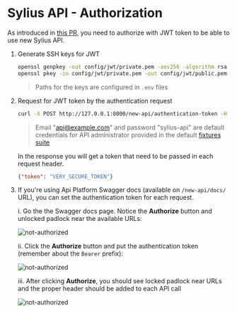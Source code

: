 # Sylius API - Authorization

As introduced in [this PR](https://github.com/Sylius/Sylius/pull/11174), you need to authorize with JWT token to be able
to use new Sylius API.

1. Generate SSH keys for JWT

   ```bash
   openssl genpkey -out config/jwt/private.pem -aes256 -algorithm rsa -pkeyopt rsa_keygen_bits:4096
   openssl pkey -in config/jwt/private.pem -out config/jwt/public.pem -pubout
   ```

   > Paths for the keys are configured in `.env` files

2. Request for JWT token by the authentication request

   ```bash
   curl -X POST http://127.0.0.1:8000/new-api/authentication-token -H "Content-Type: application/json" -H "Accept: application/json" -d '{"email": "api@example.com", "password": "sylius-api"}'
   ```
   
   > Email "api@example.com" and password "sylius-api" are default credentials for API administrator provided in the default
     [fixtures suite](https://github.com/Sylius/Sylius/blob/0e4ed2e34e7f255aacef02a43cc2e7bf006d03fd/src/Sylius/Bundle/CoreBundle/Resources/config/app/fixtures/shop_configuration.yaml#L158)

   In the response you will get a token that need to be passed in each request header.
   
   ```json
   {"token": "VERY_SECURE_TOKEN"}
   ```
   
3. If you're using Api Platform Swagger docs (available on `/new-api/docs/` URL), you can set the authentication token
for each request.

    i. Go the the Swagger docs page. Notice the **Authorize** button and unlocked padlock near the available URLs:
    
    ![not-authorized](https://raw.githubusercontent.com/Zales0123/Sylius/api-authorization-docs/src/Sylius/Bundle/ApiBundle/docs/images/api-platform-not-authorized.png)
    
    ii. Click the **Authorize** button and put the authentication token (remember about the `Bearer` prefix):
    
    ![not-authorized](https://raw.githubusercontent.com/Zales0123/Sylius/api-authorization-docs/src/Sylius/Bundle/ApiBundle/docs/images/api-platform-authorization.png)
    
    iii. After clicking **Authorize**, you should see locked padlock near URLs and the proper header should be added to
    each API call 
    
    ![not-authorized](https://raw.githubusercontent.com/Zales0123/Sylius/api-authorization-docs/src/Sylius/Bundle/ApiBundle/docs/images/api-platform-authorized.png)

